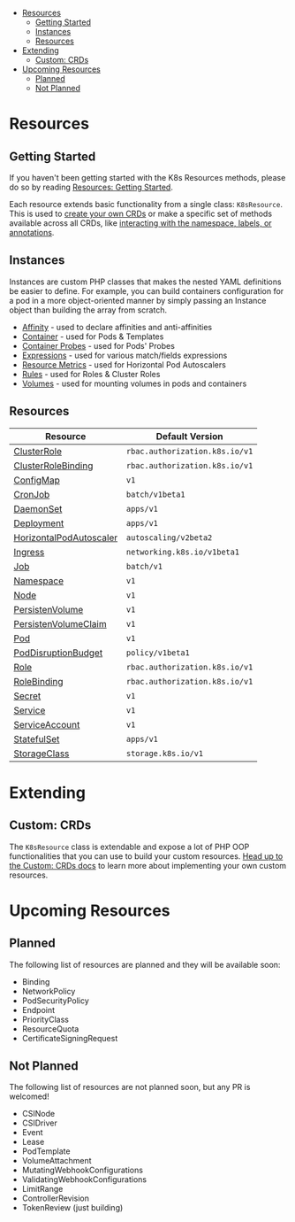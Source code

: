 - [Resources](#resources)
  - [Getting Started](#getting-started)
  - [Instances](#instances)
  - [Resources](#resources-1)
- [Extending](#extending)
  - [Custom: CRDs](#custom-crds)
- [Upcoming Resources](#upcoming-resources)
  - [Planned](#planned)
  - [Not Planned](#not-planned)

# Resources

## Getting Started

If you haven't been getting started with the K8s Resources methods, please do so by reading [Resources: Getting Started](RESOURCES-GETTING-STARTED.md).

Each resource extends basic functionality from a single class: `K8sResource`. This is used to [create your own CRDs](CUSTOM-CRDS.md) or make a specific set of methods available across all CRDs, like [interacting with the namespace, labels, or annotations](kinds/Resource.md).

## Instances

Instances are custom PHP classes that makes the nested YAML definitions be easier to define. For example, you can build containers configuration for a pod in a more object-oriented manner by simply passing an Instance object than building the array from scratch.

- [Affinity](instances/Affinity.md) - used to declare affinities and anti-affinities
- [Container](instances/Container.md) - used for Pods & Templates
- [Container Probes](instances/Probes.md) - used for Pods' Probes
- [Expressions](instances/Expression.md) - used for various match/fields expressions
- [Resource Metrics](instances/Metrics.md) - used for Horizontal Pod Autoscalers
- [Rules](instances/Rules.md) - used for Roles & Cluster Roles
- [Volumes](instances/Volumes.md) - used for mounting volumes in pods and containers

## Resources

| Resource | Default Version
| - | -
| [ClusterRole](kinds/ClusterRole.md) | `rbac.authorization.k8s.io/v1`
| [ClusterRoleBinding](kinds/ClusterRoleBinding.md) | `rbac.authorization.k8s.io/v1`
| [ConfigMap](kinds/ConfigMap.md) | `v1`
| [CronJob](kinds/CronJob.md) | `batch/v1beta1`
| [DaemonSet](kinds/DaemonSet.md) | `apps/v1`
| [Deployment](kinds/Deployment.md) | `apps/v1`
| [HorizontalPodAutoscaler](kinds/HorizontalPodAutoscaler.md) | `autoscaling/v2beta2`
| [Ingress](kinds/Ingress.md) | `networking.k8s.io/v1beta1` |
| [Job](kinds/Job.md) | `batch/v1`
| [Namespace](kinds/Namespace.md) | `v1`
| [Node](kinds/Node.md) | `v1`
| [PersistenVolume](kinds/PersistentVolume.md) | `v1`
| [PersistenVolumeClaim](kinds/PersistentVolumeClaim.md) | `v1`
| [Pod](kinds/Pod.md) | `v1`
| [PodDisruptionBudget](kinds/PodDisruptionBudget.md) | `policy/v1beta1`
| [Role](kinds/Role.md) | `rbac.authorization.k8s.io/v1`
| [RoleBinding](kinds/RoleBinding.md) | `rbac.authorization.k8s.io/v1`
| [Secret](kinds/Secret.md) | `v1`
| [Service](kinds/Service.md) | `v1`
| [ServiceAccount](kinds/ServiceAccount.md) | `v1`
| [StatefulSet](kinds/StatefulSet.md) | `apps/v1`
| [StorageClass](kinds/StorageClass.md) | `storage.k8s.io/v1`

# Extending

## Custom: CRDs

The `K8sResource` class is extendable and expose a lot of PHP OOP functionalities that you can use to build your custom resources. [Head up to the Custom: CRDs docs](CUSTOM-CRDS.md) to learn more about implementing your own custom resources.

# Upcoming Resources

## Planned

The following list of resources are planned and they will be available soon:

- Binding
- NetworkPolicy
- PodSecurityPolicy
- Endpoint
- PriorityClass
- ResourceQuota
- CertificateSigningRequest

## Not Planned

The following list of resources are not planned soon, but any PR is welcomed!

- CSINode
- CSIDriver
- Event
- Lease
- PodTemplate
- VolumeAttachment
- MutatingWebhookConfigurations
- ValidatingWebhookConfigurations
- LimitRange
- ControllerRevision
- TokenReview (just building)

